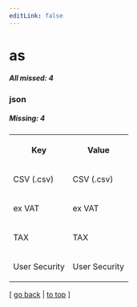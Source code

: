 ```yaml
---
editLink: false
---
```


# as

##### All missed: 4


### json

##### Missing: 4

<table width="100%">
<tr><th width="50%">

Key

</th><th width="50%">

Value

</th></tr>
<tr><td width="50%">

CSV (.csv)

</td><td width="50%">

CSV (.csv)

</td></tr>
<tr><td width="50%">

ex VAT

</td><td width="50%">

ex VAT

</td></tr>
<tr><td width="50%">

TAX

</td><td width="50%">

TAX

</td></tr>
<tr><td width="50%">

User Security

</td><td width="50%">

User Security

</td></tr>
</table>

[ [go back](../status.md) | [to top](#) ]

